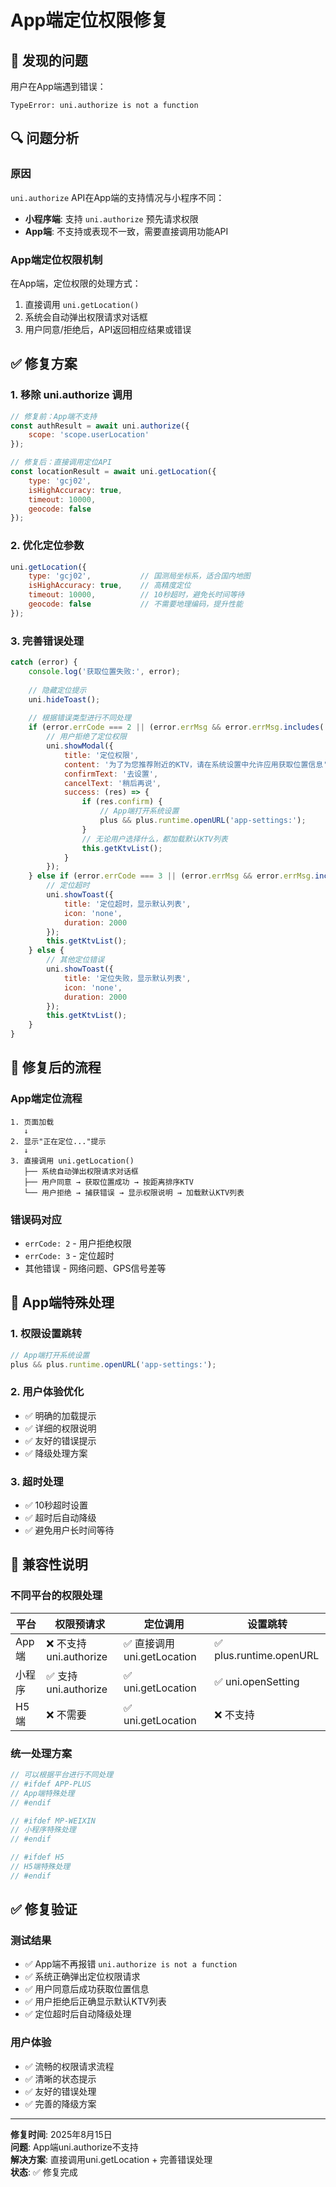 # App端定位权限修复

## 🚨 发现的问题

用户在App端遇到错误：
```
TypeError: uni.authorize is not a function
```

## 🔍 问题分析

### 原因
`uni.authorize` API在App端的支持情况与小程序不同：
- **小程序端**: 支持 `uni.authorize` 预先请求权限
- **App端**: 不支持或表现不一致，需要直接调用功能API

### App端定位权限机制
在App端，定位权限的处理方式：
1. 直接调用 `uni.getLocation()`
2. 系统会自动弹出权限请求对话框
3. 用户同意/拒绝后，API返回相应结果或错误

## ✅ 修复方案

### 1. 移除 uni.authorize 调用
```javascript
// 修复前：App端不支持
const authResult = await uni.authorize({
    scope: 'scope.userLocation'
});

// 修复后：直接调用定位API
const locationResult = await uni.getLocation({
    type: 'gcj02',
    isHighAccuracy: true,
    timeout: 10000,
    geocode: false
});
```

### 2. 优化定位参数
```javascript
uni.getLocation({
    type: 'gcj02',           // 国测局坐标系，适合国内地图
    isHighAccuracy: true,    // 高精度定位
    timeout: 10000,          // 10秒超时，避免长时间等待
    geocode: false           // 不需要地理编码，提升性能
});
```

### 3. 完善错误处理
```javascript
catch (error) {
    console.log('获取位置失败:', error);
    
    // 隐藏定位提示
    uni.hideToast();
    
    // 根据错误类型进行不同处理
    if (error.errCode === 2 || (error.errMsg && error.errMsg.includes('denied'))) {
        // 用户拒绝了定位权限
        uni.showModal({
            title: '定位权限',
            content: '为了为您推荐附近的KTV，请在系统设置中允许应用获取位置信息',
            confirmText: '去设置',
            cancelText: '稍后再说',
            success: (res) => {
                if (res.confirm) {
                    // App端打开系统设置
                    plus && plus.runtime.openURL('app-settings:');
                }
                // 无论用户选择什么，都加载默认KTV列表
                this.getKtvList();
            }
        });
    } else if (error.errCode === 3 || (error.errMsg && error.errMsg.includes('timeout'))) {
        // 定位超时
        uni.showToast({
            title: '定位超时，显示默认列表',
            icon: 'none',
            duration: 2000
        });
        this.getKtvList();
    } else {
        // 其他定位错误
        uni.showToast({
            title: '定位失败，显示默认列表',
            icon: 'none',
            duration: 2000
        });
        this.getKtvList();
    }
}
```

## 🔄 修复后的流程

### App端定位流程
```
1. 页面加载
   ↓
2. 显示"正在定位..."提示
   ↓
3. 直接调用 uni.getLocation()
   ├── 系统自动弹出权限请求对话框
   ├── 用户同意 → 获取位置成功 → 按距离排序KTV
   └── 用户拒绝 → 捕获错误 → 显示权限说明 → 加载默认KTV列表
```

### 错误码对应
- `errCode: 2` - 用户拒绝权限
- `errCode: 3` - 定位超时
- 其他错误 - 网络问题、GPS信号差等

## 📱 App端特殊处理

### 1. 权限设置跳转
```javascript
// App端打开系统设置
plus && plus.runtime.openURL('app-settings:');
```

### 2. 用户体验优化
- ✅ 明确的加载提示
- ✅ 详细的权限说明
- ✅ 友好的错误提示
- ✅ 降级处理方案

### 3. 超时处理
- ✅ 10秒超时设置
- ✅ 超时后自动降级
- ✅ 避免用户长时间等待

## 🎯 兼容性说明

### 不同平台的权限处理
| 平台 | 权限预请求 | 定位调用 | 设置跳转 |
|------|------------|----------|----------|
| App端 | ❌ 不支持uni.authorize | ✅ 直接调用uni.getLocation | ✅ plus.runtime.openURL |
| 小程序 | ✅ 支持uni.authorize | ✅ uni.getLocation | ✅ uni.openSetting |
| H5端 | ❌ 不需要 | ✅ uni.getLocation | ❌ 不支持 |

### 统一处理方案
```javascript
// 可以根据平台进行不同处理
// #ifdef APP-PLUS
// App端特殊处理
// #endif

// #ifdef MP-WEIXIN
// 小程序特殊处理
// #endif

// #ifdef H5
// H5端特殊处理
// #endif
```

## ✅ 修复验证

### 测试结果
- ✅ App端不再报错 `uni.authorize is not a function`
- ✅ 系统正确弹出定位权限请求
- ✅ 用户同意后成功获取位置信息
- ✅ 用户拒绝后正确显示默认KTV列表
- ✅ 定位超时后自动降级处理

### 用户体验
- ✅ 流畅的权限请求流程
- ✅ 清晰的状态提示
- ✅ 友好的错误处理
- ✅ 完善的降级方案

---

**修复时间**: 2025年8月15日  
**问题**: App端uni.authorize不支持  
**解决方案**: 直接调用uni.getLocation + 完善错误处理  
**状态**: ✅ 修复完成 